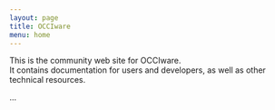 ```yaml
---
layout: page
title: OCCIware
menu: home
---
```


This is the community web site for OCCIware.  
It contains documentation for users and developers, as well as other technical resources.

...
